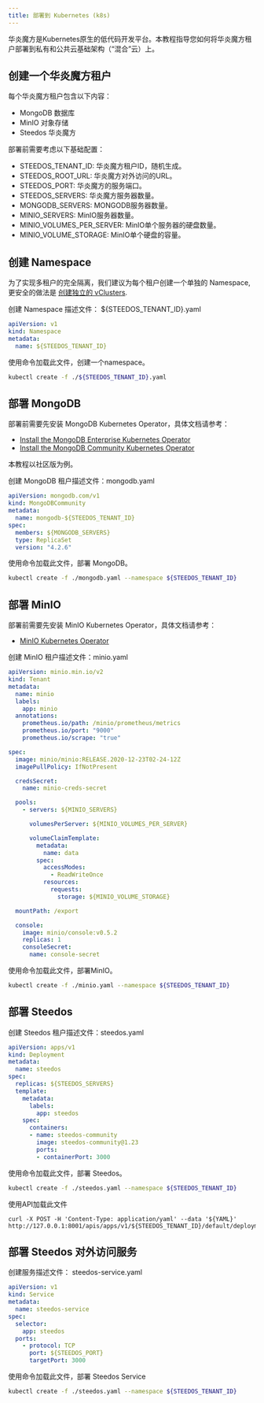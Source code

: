 ```yaml
---
title: 部署到 Kubernetes (k8s)
---
```


华炎魔方是Kubernetes原生的低代码开发平台。本教程指导您如何将华炎魔方租户部署到私有和公共云基础架构（“混合”云）上。

## 创建一个华炎魔方租户

每个华炎魔方租户包含以下内容：

- MongoDB 数据库
- MinIO 对象存储
- Steedos 华炎魔方

部署前需要考虑以下基础配置：

- STEEDOS_TENANT_ID: 华炎魔方租户ID，随机生成。
- STEEDOS_ROOT_URL: 华炎魔方对外访问的URL。
- STEEDOS_PORT: 华炎魔方的服务端口。
- STEEDOS_SERVERS: 华炎魔方服务器数量。
- MONGODB_SERVERS: MONGODB服务器数量。
- MINIO_SERVERS: MinIO服务器数量。
- MINIO_VOLUMES_PER_SERVER: MinIO单个服务器的硬盘数量。
- MINIO_VOLUME_STORAGE: MinIO单个硬盘的容量。

## 创建 Namespace

为了实现多租户的完全隔离，我们建议为每个租户创建一个单独的 Namespace, 更安全的做法是 [创建独立的 vClusters](https://loft.sh/features/virtual-kubernetes-clusters). 

创建 Namespace 描述文件： ${STEEDOS_TENANT_ID}.yaml

```yaml
apiVersion: v1
kind: Namespace
metadata:
  name: ${STEEDOS_TENANT_ID}
```

使用命令加载此文件，创建一个namespace。

```sh
kubectl create -f ./${STEEDOS_TENANT_ID}.yaml
```

## 部署 MongoDB

部署前需要先安装 MongoDB Kubernetes Operator，具体文档请参考：

- [Install the MongoDB Enterprise Kubernetes Operator](https://docs.mongodb.com/kubernetes-operator/master/tutorial/install-k8s-operator/)
- [Install the MongoDB Community Kubernetes Operator](https://github.com/mongodb/mongodb-kubernetes-operator)

本教程以社区版为例。

创建 MongoDB 租户描述文件：mongodb.yaml

```yaml
apiVersion: mongodb.com/v1
kind: MongoDBCommunity
metadata:
  name: mongodb-${STEEDOS_TENANT_ID}
spec:
  members: ${MONGODB_SERVERS}
  type: ReplicaSet
  version: "4.2.6"
```

使用命令加载此文件，部署 MongoDB。

```sh
kubectl create -f ./mongodb.yaml --namespace ${STEEDOS_TENANT_ID}
```

## 部署 MinIO

部署前需要先安装 MinIO Kubernetes Operator，具体文档请参考：

- [MinIO Kubernetes Operator](https://github.com/minio/operator)

创建 MinIO 租户描述文件：minio.yaml

```yaml
apiVersion: minio.min.io/v2
kind: Tenant
metadata:
  name: minio
  labels:
    app: minio
  annotations:
    prometheus.io/path: /minio/prometheus/metrics
    prometheus.io/port: "9000"
    prometheus.io/scrape: "true"

spec:
  image: minio/minio:RELEASE.2020-12-23T02-24-12Z
  imagePullPolicy: IfNotPresent

  credsSecret:
    name: minio-creds-secret

  pools:
    - servers: ${MINIO_SERVERS}

      volumesPerServer: ${MINIO_VOLUMES_PER_SERVER}

      volumeClaimTemplate:
        metadata:
          name: data
        spec:
          accessModes:
            - ReadWriteOnce
          resources:
            requests:
              storage: ${MINIO_VOLUME_STORAGE}

  mountPath: /export

  console:
    image: minio/console:v0.5.2
    replicas: 1
    consoleSecret:
      name: console-secret
```


使用命令加载此文件，部署MinIO。

```sh
kubectl create -f ./minio.yaml --namespace ${STEEDOS_TENANT_ID}
```

## 部署 Steedos 

创建 Steedos 租户描述文件：steedos.yaml

```yaml
apiVersion: apps/v1
kind: Deployment
metadata:
  name: steedos
spec:
  replicas: ${STEEDOS_SERVERS}
  template:
    metadata:
      labels: 
        app: steedos
    spec:     
      containers: 
      - name: steedos-community
        image: steedos-community@1.23
        ports:
        - containerPort: 3000
```

使用命令加载此文件，部署 Steedos。

```sh
kubectl create -f ./steedos.yaml --namespace ${STEEDOS_TENANT_ID}
```

使用API加载此文件
```
curl -X POST -H 'Content-Type: application/yaml' --data '${YAML}' http://127.0.0.1:8001/apis/apps/v1/${STEEDOS_TENANT_ID}/default/deployments

```

## 部署 Steedos 对外访问服务

创建服务描述文件： steedos-service.yaml

```yaml
apiVersion: v1
kind: Service
metadata:
  name: steedos-service
spec:
  selector:
    app: steedos
  ports:
    - protocol: TCP
      port: ${STEEDOS_PORT}
      targetPort: 3000
```

使用命令加载此文件，部署 Steedos Service

```sh
kubectl create -f ./steedos.yaml --namespace ${STEEDOS_TENANT_ID}
```
